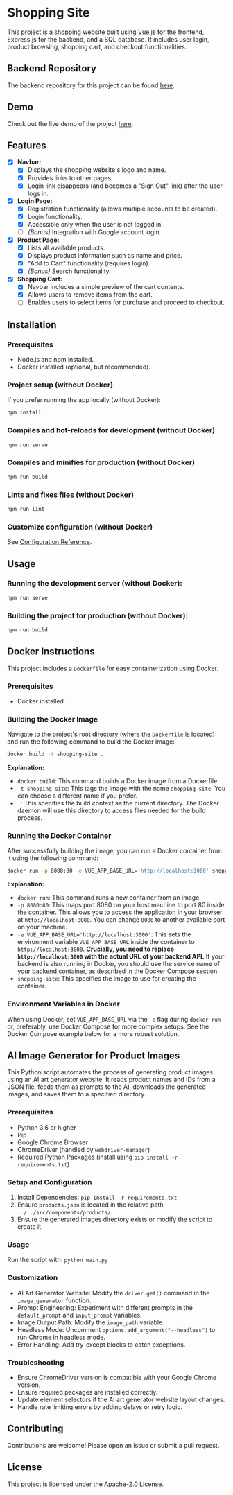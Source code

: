 # Shopping Site

This project is a shopping website built using Vue.js for the frontend, Express.js for the backend, and a SQL database. It includes user login, product browsing, shopping cart, and checkout functionalities.

## Backend Repository

The backend repository for this project can be found [here](https://github.com/wulukewu/shopping-site-api).

## Demo

Check out the live demo of the project [here](https://shopping.luke-ray.site).

## Features

- [x] **Navbar:**
  - [x] Displays the shopping website's logo and name.
  - [x] Provides links to other pages.
  - [x] Login link disappears (and becomes a "Sign Out" link) after the user logs in.
- [x] **Login Page:**
  - [x] Registration functionality (allows multiple accounts to be created).
  - [x] Login functionality.
  - [x] Accessible only when the user is not logged in.
  - [ ] _(Bonus)_ Integration with Google account login.
- [x] **Product Page:**
  - [x] Lists all available products.
  - [x] Displays product information such as name and price.
  - [x] "Add to Cart" functionality (requires login).
  - [x] _(Bonus)_ Search functionality.
- [x] **Shopping Cart:**
  - [x] Navbar includes a simple preview of the cart contents.
  - [x] Allows users to remove items from the cart.
  - [ ] Enables users to select items for purchase and proceed to checkout.

## Installation

### Prerequisites

- Node.js and npm installed.
- Docker installed (optional, but recommended).

### Project setup (without Docker)

If you prefer running the app locally (without Docker):

```bash
npm install
```

### Compiles and hot-reloads for development (without Docker)

```bash
npm run serve
```

### Compiles and minifies for production (without Docker)

```bash
npm run build
```

### Lints and fixes files (without Docker)

```bash
npm run lint
```

### Customize configuration (without Docker)

See [Configuration Reference](https://cli.vuejs.org/config/).

## Usage

### Running the development server (without Docker):

```bash
npm run serve
```

### Building the project for production (without Docker):

```bash
npm run build
```

## Docker Instructions

This project includes a `Dockerfile` for easy containerization using Docker.

### Prerequisites

- Docker installed.

### Building the Docker Image

Navigate to the project's root directory (where the `Dockerfile` is located) and run the following command to build the Docker image:

```bash
docker build -t shopping-site .
```

**Explanation:**

- `docker build`: This command builds a Docker image from a Dockerfile.
- `-t shopping-site`: This tags the image with the name `shopping-site`. You can choose a different name if you prefer.
- `.`: This specifies the build context as the current directory. The Docker daemon will use this directory to access files needed for the build process.

### Running the Docker Container

After successfully building the image, you can run a Docker container from it using the following command:

```bash
docker run -p 8080:80 -e VUE_APP_BASE_URL='http://localhost:3000' shopping-site
```

**Explanation:**

- `docker run`: This command runs a new container from an image.
- `-p 8080:80`: This maps port 8080 on your host machine to port 80 inside the container. This allows you to access the application in your browser at `http://localhost:8080`. You can change `8080` to another available port on your machine.
- `-e VUE_APP_BASE_URL='http://localhost:3000'`: This sets the environment variable `VUE_APP_BASE_URL` inside the container to `http://localhost:3000`. **Crucially, you need to replace `http://localhost:3000` with the actual URL of your backend API.** If your backend is also running in Docker, you should use the service name of your backend container, as described in the Docker Compose section.
- `shopping-site`: This specifies the image to use for creating the container.

### Environment Variables in Docker

When using Docker, set `VUE_APP_BASE_URL` via the `-e` flag during `docker run` or, preferably, use Docker Compose for more complex setups. See the Docker Compose example below for a more robust solution.

## AI Image Generator for Product Images

This Python script automates the process of generating product images using an AI art generator website. It reads product names and IDs from a JSON file, feeds them as prompts to the AI, downloads the generated images, and saves them to a specified directory.

### Prerequisites

- Python 3.6 or higher
- Pip
- Google Chrome Browser
- ChromeDriver (handled by `webdriver-manager`)
- Required Python Packages (install using `pip install -r requirements.txt`)

### Setup and Configuration

1. Install Dependencies: `pip install -r requirements.txt`
2. Ensure `products.json` is located in the relative path `../../src/components/products/`.
3. Ensure the generated images directory exists or modify the script to create it.

### Usage

Run the script with: `python main.py`

### Customization

- AI Art Generator Website: Modify the `driver.get()` command in the `image_generator` function.
- Prompt Engineering: Experiment with different prompts in the `default_prompt` and `input_prompt` variables.
- Image Output Path: Modify the `image_path` variable.
- Headless Mode: Uncomment `options.add_argument("--headless")` to run Chrome in headless mode.
- Error Handling: Add try-except blocks to catch exceptions.

### Troubleshooting

- Ensure ChromeDriver version is compatible with your Google Chrome version.
- Ensure required packages are installed correctly.
- Update element selectors if the AI art generator website layout changes.
- Handle rate limiting errors by adding delays or retry logic.

## Contributing

Contributions are welcome! Please open an issue or submit a pull request.

## License

This project is licensed under the Apache-2.0 License.
